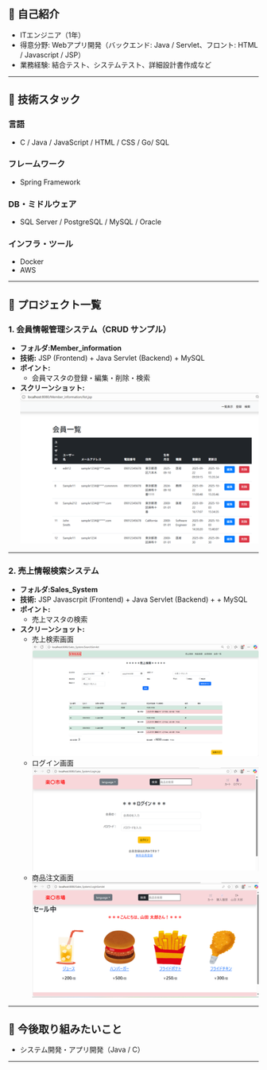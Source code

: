 ## 🔹 自己紹介
- ITエンジニア（1年）
- 得意分野: Webアプリ開発（バックエンド: Java / Servlet、フロント: HTML / Javascript / JSP）
- 業務経験: 結合テスト、システムテスト、詳細設計書作成など
 
---
 
## 🔹 技術スタック
### 言語
- C / Java / JavaScript / HTML / CSS / Go/ SQL
 
### フレームワーク
- Spring Framework
 
### DB・ミドルウェア
- SQL Server / PostgreSQL / MySQL / Oracle
 
### インフラ・ツール
- Docker 
- AWS
 
---
 
## 🔹 プロジェクト一覧
 
### 1. 会員情報管理システム（CRUD サンプル）
- **フォルダ:Member_information**
- **技術:** JSP (Frontend) + Java Servlet (Backend) + MySQL
- **ポイント:**
  - 会員マスタの登録・編集・削除・検索
- **スクリーンショット:**  
  ![会員一覧画面](docs/images/Member_information_list.png)
 
---
 
### 2. 売上情報検索システム
- **フォルダ:Sales_System**
- **技術:** JSP Javascrpit (Frontend) + Java Servlet (Backend) + + MySQL  
- **ポイント:**
  - 売上マスタの検索
- **スクリーンショット:**  
  - 売上検索画面
  ![売上検索画面](docs/images/Sales_System_Search.png)
  - ログイン画面
  ![ログイン画面](docs/images/Sales_System_Login.png)
  - 商品注文画面
  ![商品注文画面](docs/images/Sales_System_Top.png)
---
 
## 🔹 今後取り組みたいこと  
- システム開発・アプリ開発（Java / C）  
 
---
